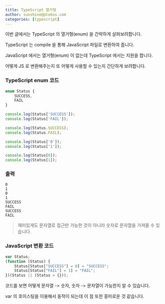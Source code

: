 ```yaml
---
title: TypeScript 열거형
author: sunshine@ptokos.com
categories: [typescript]
---
```


이번 글에서는 TypeScript 의 열거형(enum) 을 간략하게 살펴보려합니다.

TypeScript 는 compile 을 통해 JavaScript 파일로 변환하여 줍니다.

JavaScript 에서는 열거형(enum) 이 없는데 TypeScript 에서는 지원을 합니다.

어떻게 JS 로 변환해주는지 또 어떻게 사용할 수 있는지 간단하게 보려합니다.
### TypeScript enum 코드
```typescript
enum Status {
    SUCCESS,
    FAIL
}

console.log(Status['SUCCESS']);
console.log(Status['FAIL']);

console.log(Status.SUCCESS);
console.log(Status.FAIL);

console.log(Status['0']);
console.log(Status['1']);

console.log(Status[0]);
console.log(Status[1]);
```

### 출력
```
0
1
0
1
SUCCESS
FAIL
SUCCESS
FAIL
```

>재미있게도 문자열로 접근만 가능한 것이 아니라 숫자로 문자열을 가져올 수 있습니다.


### JavaScript 변환 코드
```javascript
var Status;
(function (Status) {
    Status[Status["SUCCESS"] = 0] = "SUCCESS";
    Status[Status["FAIL"] = 1] = "FAIL";
})(Status || (Status = {}));
```

코드를 보면 어떻게 문자열 -> 숫자, 숫자 -> 문자열이 가능한지 알 수 있습니다.

var 의 호이스팅을 이용해서 동작이 되는데 이 점 또한 흥미로운 것 같습니다.
